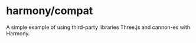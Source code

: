 # harmony/compat

A simple example of using third-party libraries Three.js and cannon-es with Harmony.
